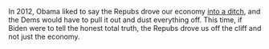 In 2012, Obama liked to say the Repubs drove our economy <a href="https://www.youtube.com/watch?v=QKv-dXHhtMs">into a ditch</a>, and the Dems would have to pull it out and dust everything off. This time, if Biden were to tell the honest total truth, the Repubs drove us off the cliff and not just the economy. 
